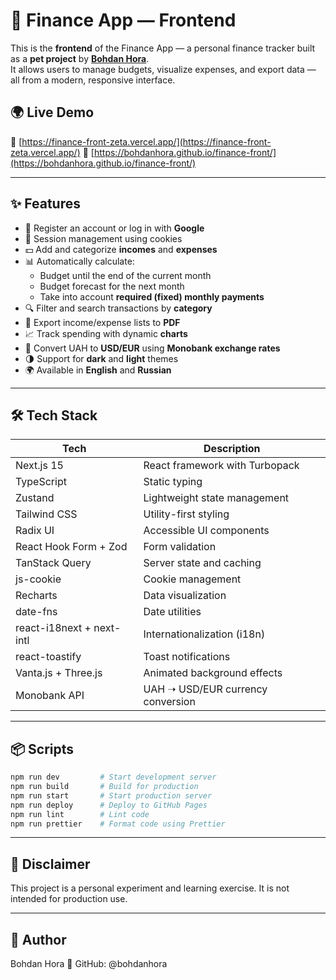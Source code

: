 # 💸 Finance App — Frontend

This is the **frontend** of the Finance App — a personal finance tracker built as a **pet project** by [**Bohdan Hora**](https://github.com/bohdanhora).  
It allows users to manage budgets, visualize expenses, and export data — all from a modern, responsive interface.

## 🌍 Live Demo

🔗 [https://finance-front-zeta.vercel.app/](https://finance-front-zeta.vercel.app/)
🔗 [https://bohdanhora.github.io/finance-front/](https://bohdanhora.github.io/finance-front/)

---

## ✨ Features

- 🔐 Register an account or log in with **Google**
- 🍪 Session management using cookies
- 💵 Add and categorize **incomes** and **expenses**
- 📊 Automatically calculate:
    - Budget until the end of the current month
    - Budget forecast for the next month
    - Take into account **required (fixed) monthly payments**
- 🔍 Filter and search transactions by **category**
- 📄 Export income/expense lists to **PDF**
- 📈 Track spending with dynamic **charts**
- 💱 Convert UAH to **USD/EUR** using **Monobank exchange rates**
- 🌗 Support for **dark** and **light** themes
- 🌍 Available in **English** and **Russian**

---

## 🛠️ Tech Stack

| Tech                      | Description                       |
| ------------------------- | --------------------------------- |
| Next.js 15                | React framework with Turbopack    |
| TypeScript                | Static typing                     |
| Zustand                   | Lightweight state management      |
| Tailwind CSS              | Utility-first styling             |
| Radix UI                  | Accessible UI components          |
| React Hook Form + Zod     | Form validation                   |
| TanStack Query            | Server state and caching          |
| js-cookie                 | Cookie management                 |
| Recharts                  | Data visualization                |
| date-fns                  | Date utilities                    |
| react-i18next + next-intl | Internationalization (i18n)       |
| react-toastify            | Toast notifications               |
| Vanta.js + Three.js       | Animated background effects       |
| Monobank API              | UAH ➝ USD/EUR currency conversion |

---

## 📦 Scripts

```bash
npm run dev         # Start development server
npm run build       # Build for production
npm run start       # Start production server
npm run deploy      # Deploy to GitHub Pages
npm run lint        # Lint code
npm run prettier    # Format code using Prettier
```

---

## 🚧 Disclaimer

This project is a personal experiment and learning exercise.
It is not intended for production use.

---

## 👤 Author

Bohdan Hora
🔗 GitHub: @bohdanhora
